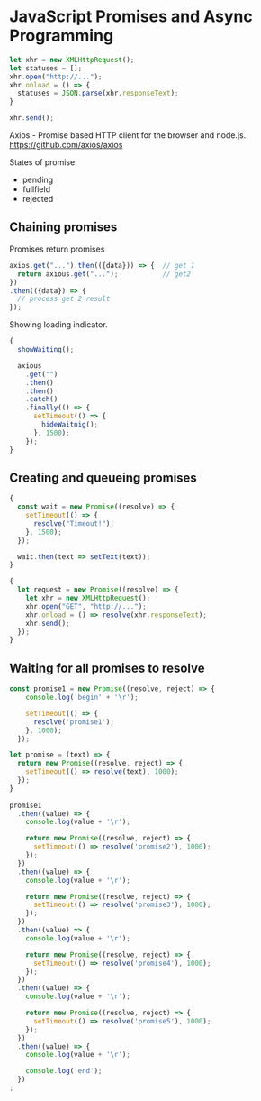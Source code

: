 # JavaScript Promises and Async Programming
```javascript
let xhr = new XMLHttpRequest();
let statuses = [];
xhr.open("http://...");
xhr.onload = () => {
  statuses = JSON.parse(xhr.responseText);
}

xhr.send();
```
Axios - Promise based HTTP client for the browser and node.js.  
https://github.com/axios/axios

States of promise:
- pending
- fullfield
- rejected
## Chaining promises
Promises return promises  
```javascript
axios.get("...").then(({data})) => {  // get 1
  return axious.get("...");           // get2
})
.then(({data}) => {
  // process get 2 result
});
```
Showing loading indicator.
```javascript
{
  showWaiting();

  axious
    .get("")
    .then()
    .then()
    .catch()
    .finally(() => {
      setTimeout(() => {
        hideWaitnig();
      }, 1500);      
    });
}
```
## Creating and queueing promises
```javascript
{
  const wait = new Promise((resolve) => {
    setTimeout(() => {
      resolve("Timeout!");
    }, 1500);
  });

  wait.then(text => setText(text));
}
```
```javascript
{
  let request = new Promise((resolve) => {
    let xhr = new XMLHttpRequest();
    xhr.open("GET", "http://...");
    xhr.onload = () => resolve(xhr.responseText);
    xhr.send();
  });
}
```
## Waiting for all promises to resolve


```javascript
const promise1 = new Promise((resolve, reject) => {
    console.log('begin' + '\r');

    setTimeout(() => {
      resolve('promise1');
    }, 1000);
  });

let promise = (text) => {
  return new Promise((resolve, reject) => {
    setTimeout(() => resolve(text), 1000);
  });
}
  
promise1
  .then((value) => {
    console.log(value + '\r');    

    return new Promise((resolve, reject) => {
      setTimeout(() => resolve('promise2'), 1000);
    });
  })
  .then((value) => {
    console.log(value + '\r');

    return new Promise((resolve, reject) => {
      setTimeout(() => resolve('promise3'), 1000);
    });
  })
  .then((value) => {
    console.log(value + '\r');

    return new Promise((resolve, reject) => {
      setTimeout(() => resolve('promise4'), 1000);
    });    
  })
  .then((value) => {
    console.log(value + '\r');

    return new Promise((resolve, reject) => {
      setTimeout(() => resolve('promise5'), 1000);
    });    
  })
  .then((value) => {
    console.log(value + '\r');

    console.log('end');
  })
;
```

